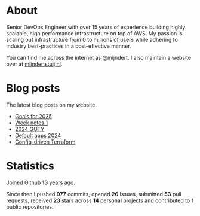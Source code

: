 # About

Senior DevOps Engineer with over 15 years of experience building highly scalable, high performance infrastructure on top of AWS. My passion is scaling out infrastructure from 0 to millions of users while adhering to industry best-practices in a cost-effective manner.

You can find me across the internet as @mijndert. I also maintain a website over at [mijndertstuij.nl](https://mijndertstuij.nl/).

# Blog posts

The latest blog posts on my website.

<!-- BLOGPOSTS:START -->
- [Goals for 2025](https://mijndertstuij.nl/posts/2025-goals/)
- [Week notes 1](https://mijndertstuij.nl/posts/week-notes-1/)
- [2024 GOTY](https://mijndertstuij.nl/posts/2024-goty/)
- [Default apps 2024](https://mijndertstuij.nl/posts/default-apps-2024/)
- [Config-driven Terraform](https://mijndertstuij.nl/posts/config-driven-terraform/)
<!-- BLOGPOSTS:END -->

# Statistics

Joined Github **13** years ago.

Since then I pushed **977** commits, opened **26** issues, submitted **53** pull requests, received **23** stars across **14** personal projects and contributed to **1** public repositories.
